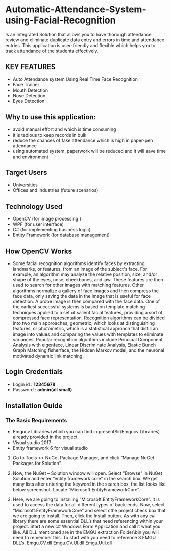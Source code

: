 # Automatic-Attendance-System-using-Facial-Recognition

Is an Integrated Solution that allows you to have thorough attendance review and eliminate duplicate data entry and errors in time and attendance entries. This application is user-friendly and flexible which helps you to track attendance of the students effectively.

## KEY FEATURES
- Auto Attendance system Using Real Time Face Recognition
- Face Trainer
- Mouth Detection
- Nose Detection
- Eyes Detection

## Why to use this application:
- avoid manual effort and which is time consuming
- it is tedious to keep records in bulk
- reduce the chances of fake attendance which is high in paper-pen attendance
- using automated system, paperwork will be reduced and it will save time and environment

## Target Users
- Universities
- Offices and Industries (future scenarios)

## Technology Used
- OpenCV (for image processing ) 
- WPF (for user interface)
- C# (for implementing business logic)
- Entity Framework (for database management)

## How OpenCV Works
- Some facial recognition algorithms identify faces by extracting landmarks, or features, from an image of the subject's face. For example, an algorithm may analyze the relative position, size, and/or shape of the eyes, nose, cheekbones, and jaw. These features are then used to search for other images with matching features. Other algorithms normalize a gallery of face images and then compress the face data, only saving the data in the image that is useful for face detection. A probe image is then compared with the face data. One of the earliest successful systems is based on template matching techniques applied to a set of salient facial features, providing a sort of compressed face representation. Recognition algorithms can be divided into two main approaches, geometric, which looks at distinguishing features, or photometric, which is a statistical approach that distill an image into values and comparing the values with templates to eliminate variances. Popular recognition algorithms include Principal Component Analysis with eigenface, Linear Discriminate Analysis, Elastic Bunch Graph Matching fisherface, the Hidden Markov model, and the neuronal motivated dynamic link matching.

## Login Credentials
- Login id : **12345678**
- Password : **admin(all small)**

## Installation Guide
### The Basic Requirements 
- Emgucv Libraries (which you can find in presentSir/Emgucv Libraries) already provided in the project.
- Visual studio 2017
- Entity framework 6 for visual studio
1. Go to Tools >> NuGet Package Manager, and click “Manage NuGet Packages for Solution”.
2. Now, the NuGet – Solution window will open. Select "Browse" in NuGet Solution and enter “entity framework core” in the search box. We get many lists after entering the keyword in the search box, the list looks like below screenshot. Locate “Microsoft.EntityFrameworkCore”.

3. Here, we are going to installing ”Microsoft.EntityFrameworkCore”. It is used to access the data for all different types of back-ends. Now, select “Microsoft.EntityFrameworkCore” and select cthe project check box that we are going to install. Then, click the Install button.
As with any c# library there are some essential DLL’s that need referencing within your project. Start a new c# Windows Form Application and call it what you like. All DLL mentioned are in the EMGU extraction Folder\bin you will need to remember this. To start with you need to reference 3 EMGU DLL’s. 
Emgu.CV.dll
Emgu.CV.UI.dll 
Emgu.Util.dll  

